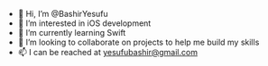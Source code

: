 - 👋 Hi, I’m @BashirYesufu
- 👀 I’m interested in iOS development
- 🌱 I’m currently learning Swift
- 💞️ I’m looking to collaborate on projects to help me build my skills
- 📫 I can be reached at yesufubashir@gmail.com

<!---
BashirYesufu/BashirYesufu is a ✨ special ✨ repository because its `README.md` (this file) appears on your GitHub profile.
You can click the Preview link to take a look at your changes.
--->
